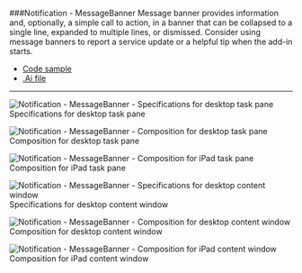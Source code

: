 ###Notification - MessageBanner
Message banner provides information and, optionally, a simple call to action, in a banner that can be collapsed to a single line, expanded to multiple lines, or dismissed. Consider using message banners to report a service update or a helpful tip when the add-in starts.
* [Code sample](https://github.com/OfficeDev/Office-Add-in-UX-Design-Patterns-Code/tree/master/templates/notifications/message-banner)
* [.Ai file](https://github.com/OfficeDev/Office-Add-in-UX-Design-Patterns/blob/master/Patterns/Source%20Files/Notification_messagebanner.ai?raw=true)

***

![Notification - MessageBanner - Specifications for desktop task pane](https://raw.githubusercontent.com/OfficeDev/Office-Add-in-UX-Design-Patterns/alec's-markdown/PNGs/Notifications_MessageBanner/Notification_messagebanner_Desktop%20Task%20Pane%20Callouts.png)
Specifications for desktop task pane 


![Notification - MessageBanner - Composition for desktop task pane](https://raw.githubusercontent.com/OfficeDev/Office-Add-in-UX-Design-Patterns/alec's-markdown/PNGs/Notifications_MessageBanner/Notification_messagebanner_Desktop%20Task%20Pane.png)
Composition for desktop task pane 


![Notification - MessageBanner - Composition for iPad task pane](https://raw.githubusercontent.com/OfficeDev/Office-Add-in-UX-Design-Patterns/alec's-markdown/PNGs/Notifications_MessageBanner/Notification_messagebanner_iPad%20Task%20Pane.png)
Composition for iPad task pane 


![Notification - MessageBanner - Specifications for desktop content window](https://raw.githubusercontent.com/OfficeDev/Office-Add-in-UX-Design-Patterns/alec's-markdown/PNGs/Notifications_MessageBanner/Notification_messagebanner_Desktop%20Content%20Window%20Callouts.png)
Specifications for desktop content window


![Notification - MessageBanner - Composition for desktop content window](https://raw.githubusercontent.com/OfficeDev/Office-Add-in-UX-Design-Patterns/alec's-markdown/PNGs/Notifications_MessageBanner/Notification_messagebanner_Desktop%20Content%20Window.png)
Composition for desktop content window


![Notification - MessageBanner - Composition for iPad content window](https://raw.githubusercontent.com/OfficeDev/Office-Add-in-UX-Design-Patterns/alec's-markdown/PNGs/Notifications_MessageBanner/Notification_messagebanner_iPad%20Content%20Window.png)
Composition for iPad content window
